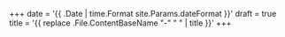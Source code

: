 +++
date = '{{ .Date | time.Format site.Params.dateFormat }}'
draft = true
title = '{{ replace .File.ContentBaseName "-" " " | title }}'
+++
